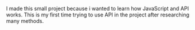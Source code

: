 I made this small project because i wanted to learn how JavaScript and API works. This is my first time trying to use API in the project after researching many methods.
